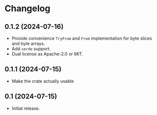 # Changelog

## 0.1.2 (2024-07-16)

* Provide convenience `TryFrom` and `From` implementation for byte slices and byte arrays.
* Add `serde` support.
* Dual license as Apache-2.0 or MIT.

## 0.1.1 (2024-07-15)

* Make the crate actually usable

## 0.1 (2024-07-15)

* Initial release.
